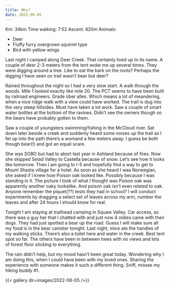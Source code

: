 ```yaml
---
title: Why?
date: 2022-06-05
---
```


Km: 34km
Time walking: 7:52
Ascent: 820m
Animals:
 - Deer
 - Fluffy furry overgrown squirrel type
 - Bird with yellow wings

Last night I camped along Deer Creek. That certainly lived up to its name. A couple of deer 2-3 meters from the tent woke me up several times. They were digging around a tree. Like to eat the bark on the roots?
Perhaps the digging I have seen on trail wasn’t bear but deer?

Rained throughout the night so I had a very slow start. A walk through the woods. Mile 1 looked exactly like mile 20. The PCT seems to have been built by railroad engineers. Grade über alles. Which means a lot of meandering, when a nice ridge walk with a view could have worked. The trail is dug into the very steep hillsides. Must have taken a lot work. Saw a couple of smart water bottles at the bottom of the ravines. Didn’t see the owners though so the bears have probably gotten to them. 

Saw a couple of youngsters swimming/fishing in the McCloud river. Sat down later beside a creek and suddenly heard some noises up the trail as I fet up into the path there’s a womand a few meters away. I guess be both though bear(!) and got an equal scare.

She was SOBO but had to abort last year in Ashland because of fires. Now she skipped Seiad Valley to Castella because of snow. Let’s see how it looks like tomorrow. Then I am going to I-5 and hopefully find a way to get to Mount Shasta village for a hotel.
As soon as she heard I was Norwegian, she asked if I knew how Poison oak looked like. Possibly because I was standing in it. The picture I took of what I thought was Poison oak was apparently another oaky lookalike. And poison oak isn’t even related to oak. Anyone remember the piquet(??) tests they had in school? I will conduct experiments by dragging a select set of leaves across my arm, number the leaves and after 24 hours I should know for real. 

Tonight I am staying at trailhead camping in Squaw Valley. Car access, so there was a guy her that I chatted with and just now 4 oldies came with their dogs. They had just spotted a bear up the road. Guess I will make sure all my food is in the bear canister tonight. Last night, mice ate the handles of my walking sticks. There’s also a toilet here and water in the creek. Best tent spot so far. The others have been in between trees with no views and lots of forest floor sticking to everything. 

The rain didn’t help, but my mood hasn’t been great today. Wondering why I am doing this, when I could have been with my loved ones. Sharing the experience with someone makes it such a different thing. Sniff, misses my hiking buddy #1. 



{{< gallery dir=images/2022-06-05 />}}